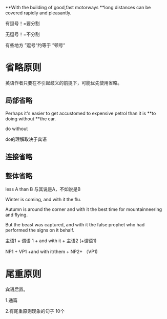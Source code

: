 **With the building of good,fast motorways **long distances can be covered rapidly and pleasantly.

有逗号！=要分割

无逗号！=不分割

有些地方 ”逗号“约等于 ”顿号“

# 省略原则

英语作者只要在不引起歧义的前提下，可能优先使用省略。

## 局部省略

Perhaps it's easier to get accustomed to expensive petrol than it is **to doing without **the car.

 do without

do的理解取决于宾语

## 连接省略

## 整体省略

less A than B  与其说是A，不如说是B

Winter is coming, and with it the flu.

Autumn is around the corner and with it the best time for mountainneering and flying.

But the beast was captured, and with it the false prophet  who had performed the signs on it behalf.

主语1 + 谓语 1 + and with it + 主语2 (+谓语1)

NP1 + VP1 +and with it/them + NP2+ （VP1)

# 尾重原则

宾语后置。

1.通篇

2.有尾重原则现象的句子  10个